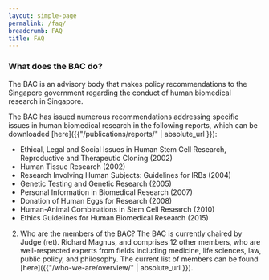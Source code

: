 ```yaml
---
layout: simple-page
permalink: /faq/
breadcrumb: FAQ
title: FAQ
---
```


### **What does the BAC do?**

The BAC is an advisory body that makes policy recommendations to the Singapore government regarding the conduct of human biomedical research in Singapore.

The BAC has issued numerous recommendations addressing specific issues in human biomedical research in the following reports, which can be downloaded [here]({{"/publications/reports/" | absolute_url }}):

* Ethical, Legal and Social Issues in Human Stem Cell Research, Reproductive and Therapeutic Cloning (2002) 
* Human Tissue Research (2002) 
* Research Involving Human Subjects: Guidelines for IRBs (2004) 
* Genetic Testing and Genetic Research (2005) 
* Personal Information in Biomedical Research (2007) 
* Donation of Human Eggs for Research (2008) 
* Human-Animal Combinations in Stem Cell Research (2010) 
* Ethics Guidelines for Human Biomedical Research (2015)

2. Who are the members of the BAC?
The BAC is currently chaired by Judge (ret). Richard Magnus, and comprises 12 other members, who are well-respected experts from fields including medicine, life sciences, law, public policy, and philosophy. The current list of members can be found [here]({{"/who-we-are/overview/" | absolute_url }}).